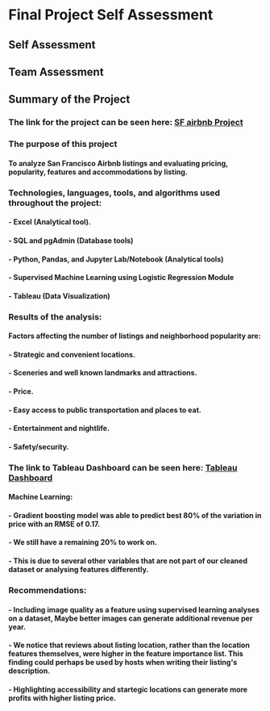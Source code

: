 # **Final Project Self Assessment**

## **Self Assessment**






## **Team Assessment**




## **Summary of the Project**

### The link for the project can be seen here: [SF airbnb Project](https://github.com/nrp1284/sf_abnb_listings)

### **The purpose of this project** 
#### To analyze San Francisco Airbnb listings and evaluating pricing, popularity, features and accommodations by listing.

### **Technologies, languages, tools, and algorithms used throughout the project:**

#### - Excel (Analytical tool).
#### - SQL and pgAdmin (Database tools)
#### - Python, Pandas, and Jupyter Lab/Notebook (Analytical tools)
#### - Supervised Machine Learning using Logistic Regression Module
#### - Tableau (Data Visualization)

### **Results of the analysis:**

#### Factors affecting the number of listings and neighborhood popularity are:
####     - Strategic and convenient locations.
####     - Sceneries and well known landmarks and attractions.
####     - Price.
####     - Easy access to public transportation and places to eat.
####     - Entertainment and nightlife.
####     - Safety/security.

### The link to Tableau Dashboard can be seen here: [Tableau Dashboard](https://public.tableau.com/app/profile/david.nathanael/viz/SFAirBNBProject/SFairbnbStory?publish=yes)

#### Machine Learning:
####     - Gradient boosting model was able to predict best 80% of the variation in price with an RMSE of 0.17.
####     - We still have a remaining 20% to work on.
####     - This is due to several other variables that are not part of our cleaned dataset or analysing features differently.

### **Recommendations:**

#### - Including image quality as a feature using supervised learning analyses on a dataset, Maybe better images can generate additional revenue per year.

#### - We notice that reviews about listing location, rather than the location features themselves, were higher in the feature importance list. This finding could perhaps be used by hosts when writing their listing's description.

#### - Highlighting accessibility and startegic locations can generate more profits with higher listing price.


